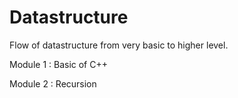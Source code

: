 # Datastructure
Flow of datastructure from very basic to higher level.

Module 1 : Basic of C++

Module 2 : Recursion

